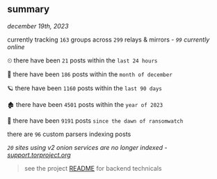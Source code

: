 
## summary
_december 19th, 2023_

currently tracking `163` groups across `299` relays & mirrors - _`99` currently online_

⏲ there have been `21` posts within the `last 24 hours`

🦈 there have been `186` posts within the `month of december`

🪐 there have been `1160` posts within the `last 90 days`

🏚 there have been `4501` posts within the `year of 2023`

🦕 there have been `9191` posts `since the dawn of ransomwatch`

there are `96` custom parsers indexing posts

_`20` sites using v2 onion services are no longer indexed - [support.torproject.org](https://support.torproject.org/onionservices/v2-deprecation/)_

> see the project [README](https://github.com/joshhighet/ransomwatch#ransomwatch--) for backend technicals
